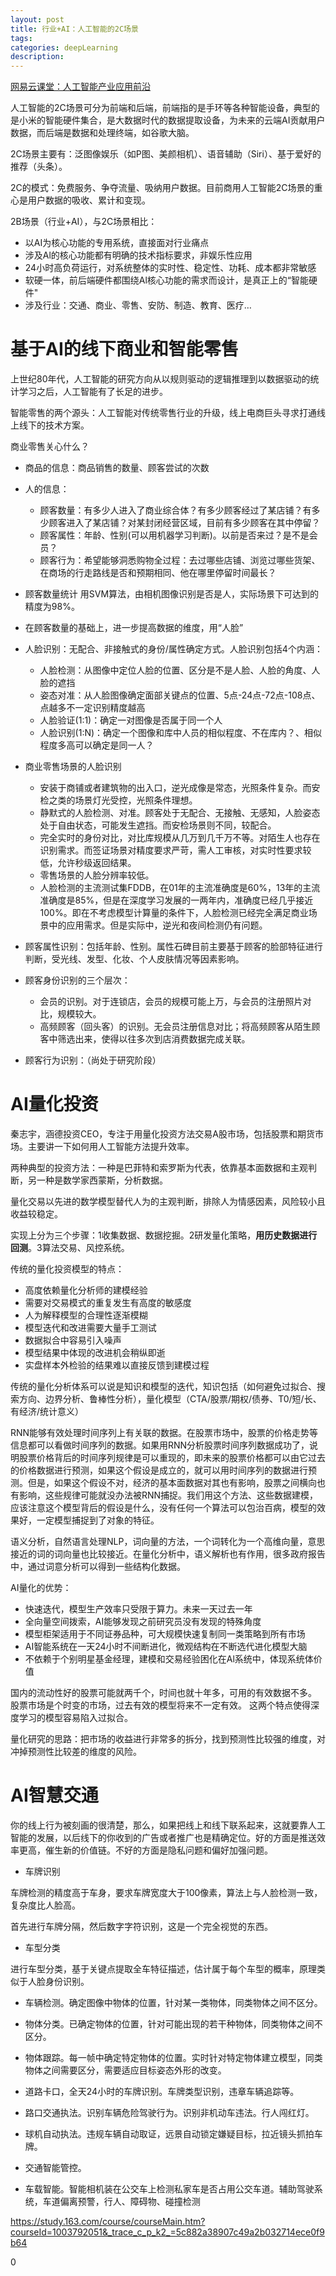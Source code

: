 ```yaml
---
layout: post
title: 行业+AI：人工智能的2C场景
tags:
categories: deepLearning
description:
---
```


[网易云课堂：人工智能产业应用前沿](https://www.icourse163.org/course/viontech-1003051007)

人工智能的2C场景可分为前端和后端，前端指的是手环等各种智能设备，典型的是小米的智能硬件集合，是大数据时代的数据提取设备，为未来的云端AI贡献用户数据，而后端是数据和处理终端，如谷歌大脑。

2C场景主要有：泛图像娱乐（如P图、美颜相机）、语音辅助（Siri）、基于爱好的推荐（头条）。

2C的模式：免费服务、争夺流量、吸纳用户数据。目前商用人工智能2C场景的重心是用户数据的吸收、累计和变现。

2B场景（行业+AI），与2C场景相比：
* 以AI为核心功能的专用系统，直接面对行业痛点
* 涉及Al的核心功能都有明确的技术指标要求，非娱乐性应用
* 24小时高负荷运行，对系统整体的实时性、稳定性、功耗、成本都非常敏感
* 软硬一体，前后端硬件都围绕Al核心功能的需求而设计，是真正上的“智能硬件"
* 涉及行业：交通、商业、零售、安防、制造、教育、医疗…

# 基于AI的线下商业和智能零售

上世纪80年代，人工智能的研究方向从以规则驱动的逻辑推理到以数据驱动的统计学习之后，人工智能有了长足的进步。

智能零售的两个源头：人工智能对传统零售行业的升级，线上电商巨头寻求打通线上线下的技术方案。

商业零售关心什么？
* 商品的信息：商品销售的数量、顾客尝试的次数
* 人的信息：
  * 顾客数量：有多少人进入了商业综合体？有多少顾客经过了某店铺？有多少顾客进入了某店铺？对某封闭经营区域，目前有多少顾客在其中停留？
  * 顾客属性：年龄、性别(可以用机器学习判断)。以前是否来过？是不是会员？
  * 顾客行为：希望能够洞悉购物全过程：去过哪些店铺、浏览过哪些货架、在商场的行走路线是否和预期相同、他在哪里停留时间最长？

* 顾客数量统计
用SVM算法，由相机图像识别是否是人，实际场景下可达到的精度为98%。
* 在顾客数量的基础上，进一步提高数据的维度，用“人脸”
* 人脸识别：无配合、非接触式的身份/属性确定方式。人脸识别包括4个内涵：
  * 人脸检测：从图像中定位人脸的位置、区分是不是人脸、人脸的角度、人脸的遮挡
  * 姿态对准：从人脸图像确定面部关键点的位置、5点-24点-72点-108点、点越多不一定识别精度越高
  * 人脸验证(1:1)：确定一对图像是否属于同一个人
  * 人脸识别(1:N)：确定一个图像和库中人员的相似程度、不在库内？、相似程度多高可以确定是同一人？
* 商业零售场景的人脸识别
  * 安装于商铺或者建筑物的出入口，逆光成像是常态，光照条件复杂。而安检之类的场景灯光受控，光照条件理想。
  * 静默式的人脸检测、对准。顾客处于无配合、无接触、无感知，人脸姿态处于自由状态，可能发生遮挡。而安检场景则不同，较配合。
  * 完全实时的身份对比，对比库规模从几万到几千万不等。对陌生人也存在识别需求。而签证场景对精度要求严苛，需人工审核，对实时性要求较低，允许秒级返回结果。
  * 零售场景的人脸分辨率较低。
  * 人脸检测的主流测试集FDDB，在01年的主流准确度是60%，13年的主流准确度是85%，但是在深度学习发展的一两年内，准确度已经几乎接近100%。即在不考虑模型计算量的条件下，人脸检测已经完全满足商业场景中的应用需求。但是实际中，逆光和夜间检测仍有问题。
* 顾客属性识别：包括年龄、性别。属性石碑目前主要基于顾客的脸部特征进行判断，受光线、发型、化妆、个人皮肤情况等因素影响。
* 顾客身份识别的三个层次：
  * 会员的识别。对于连锁店，会员的规模可能上万，与会员的注册照片对比，规模较大。
  * 高频顾客（回头客）的识别。无会员注册信息对比；将高频顾客从陌生顾客中筛选出来，使得以往多次到店消费数据完成关联。
* 顾客行为识别：（尚处于研究阶段）

# AI量化投资

秦志宇，涵德投资CEO，专注于用量化投资方法交易A股市场，包括股票和期货市场。主要讲一下如何用人工智能方法提升效率。

两种典型的投资方法：一种是巴菲特和索罗斯为代表，依靠基本面数据和主观判断，另一种是数学家西蒙斯，分析数据。

量化交易以先进的数学模型替代人为的主观判断，排除人为情感因素，风险较小且收益较稳定。

实现上分为三个步骤：1收集数据、数据挖掘。2研发量化策略，**用历史数据进行回测**。3算法交易、风控系统。

传统的量化投资模型的特点：
* 高度依赖量化分析师的建模经验
* 需要对交易模式的重复发生有高度的敏感度
* 人为解释模型的合理性逐渐模糊
* 模型迭代和改进需要大量手工测试
* 数据拟合中容易引入噪声
* 模型结果中体现的改进机会稍纵即逝
* 实盘样本外检验的结果难以直接反馈到建模过程

传统的量化分析体系可以说是知识和模型的迭代，知识包括（如何避免过拟合、搜索方向、边界分析、鲁棒性分析），量化模型（CTA/股票/期权/债券、T0/短/长、有经济/统计意义）

RNN能够有效处理时间序列上有关联的数据。在股票市场中，股票的价格走势等信息都可以看做时间序列的数据。如果用RNN分析股票时间序列数据成功了，说明股票价格背后的时间序列规律是可以重现的，即未来的股票价格都可以由它过去的价格数据进行预测，如果这个假设是成立的，就可以用时间序列的数据进行预测。但是，如果这个假设不对，经济的基本面数据对其也有影响，股票之间横向也有影响，这些规律可能就没办法被RNN捕捉。我们用这个方法、这些数据建模，应该注意这个模型背后的假设是什么，没有任何一个算法可以包治百病，模型的效果好，一定模型捕捉到了对象的特征。

语义分析，自然语言处理NLP，词向量的方法，一个词转化为一个高维向量，意思接近的词的词向量也比较接近。在量化分析中，语义解析也有作用，很多政府报告中，通过词意分析可以得到一些结构化数据。

AI量化的优势：
* 快速迭代，模型生产效率只受限于算力。未来一天过去一年
* 全向量空间拨索，AI能够发现之前研究员没有发现的特殊角度
* 模型柜架适用于不同证券品种，可大规模快速复制同一类策略到所有市场
* AI智能系统在一天24小时不间断进化，微观结构在不断选代进化模型大脑
* 不依赖于个别明星基金经理，建模和交易经验困化在Al系统中，体现系统体价值

国内的流动性好的股票可能就两千个，时间也就十年多，可用的有效数据不多。
股票市场是个时变的市场，过去有效的模型将来不一定有效。
这两个特点使得深度学习的模型容易陷入过拟合。

量化研究的思路：把市场的收益进行非常多的拆分，找到预测性比较强的维度，对冲掉预测性比较差的维度的风险。

# AI智慧交通

你的线上行为被刻画的很清楚，那么，如果把线上和线下联系起来，这就要靠人工智能的发展，以后线下的你收到的广告或者推广也是精确定位。好的方面是推送效率更高，催生新的价值链。不好的方面是隐私问题和偏好加强问题。

* 车牌识别

车牌检测的精度高于车身，要求车牌宽度大于100像素，算法上与人脸检测一致，复杂度比人脸高。

首先进行车牌分隔，然后数字字符识别，这是一个完全视觉的东西。

* 车型分类

进行车型分类，基于关键点提取全车特征描述，估计属于每个车型的概率，原理类似于人脸身份识别。

* 车辆检测。确定图像中物体的位置，针对某一类物体，同类物体之间不区分。
* 物体分类。已确定物体的位置，针对可能出现的若干种物体，同类物体之间不区分。
* 物体跟踪。每一帧中确定特定物体的位置。实时针对特定物体建立模型，同类物体之间需要区分，需要适应目标姿态外形的改变。


* 道路卡口，全天24小时的车牌识别。车牌类型识别，违章车辆追踪等。
* 路口交通执法。识别车辆危险驾驶行为。识别非机动车违法。行人闯红灯。
* 球机自动执法。违规车辆自动取证，远景自动锁定嫌疑目标，拉近镜头抓拍车牌。
* 交通智能管控。
* 车载智能。智能相机装在公交车上检测私家车是否占用公交车道。辅助驾驶系统，车道偏离预警，行人、障碍物、碰撞检测




https://study.163.com/course/courseMain.htm?courseId=1003792051&_trace_c_p_k2_=5c882a38907c49a2b032714ece0f9b64










0
